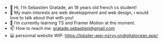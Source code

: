 - 👋 Hi, I’m Sebastien Gratade, an 18 years old french cs student!
- 👀 My main interests are web developpment and web design, i would love to talk about that with you!
- 🌱 I’m currently learning TS and Framer Motion at the moment.
- 📫 How to reach me: gratade.sebastien@gmail.com
- 💻 personnal website WIP: https://lobster-app-nzrvy.ondigitalocean.app/

<!---
sebgrtd/sebgrtd is a ✨ special ✨ repository because its `README.md` (this file) appears on your GitHub profile.
You can click the Preview link to take a look at your changes.
--->
